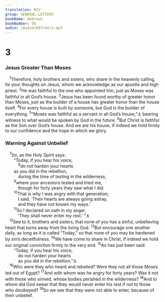 ```yaml
---
translation: NIV
group: GENERAL LETTERS
bookName: Hebrews 
bookNumber: 58
audio: \Audio\NIV\he\3.mp3
---
```


<div class="title"><h1>3</h1><h3>Jesus Greater Than Moses </h3></div>
<span class="verse he_3_1"> <sup>1</sup>Therefore, holy brothers and sisters, who share in the heavenly calling, fix your thoughts on Jesus, whom we acknowledge as our apostle and high priest. </span>
<span class="verse he_3_2"><sup>2</sup>He was faithful to the one who appointed him, just as Moses was faithful in all God’s house. </span>
<span class="verse he_3_3"><sup>3</sup>Jesus has been found worthy of greater honor than Moses, just as the builder of a house has greater honor than the house itself. </span>
<span class="verse he_3_4"><sup>4</sup>For every house is built by someone, but God is the builder of everything. </span>
<span class="verse he_3_5"><sup>5</sup>“Moses was faithful as a servant in all God’s house,”<a data-toggle="tooltip" data-placement="bottom" title="Num. 12:7">⚓</a> bearing witness to what would be spoken by God in the future. </span>
<span class="verse he_3_6"><sup>6</sup>But Christ is faithful as the Son over God’s house. And we are his house, if indeed we hold firmly to our confidence and the hope in which we glory. <br/></span>
<div class="title"><h3>Warning Against Unbelief </h3></div>
<span class="verse he_3_7"> <sup>7</sup>So, as the Holy Spirit says: <br/>  “Today, if you hear his voice, <br/></span>
<span class="verse he_3_8">   <sup>8</sup>do not harden your hearts <br/>  as you did in the rebellion, <br/>   during the time of testing in the wilderness, <br/></span>
<span class="verse he_3_9">  <sup>9</sup>where your ancestors tested and tried me, <br/>   though for forty years they saw what I did. <br/></span>
<span class="verse he_3_10">  <sup>10</sup>That is why I was angry with that generation; <br/>   I said, ‘Their hearts are always going astray, <br/>   and they have not known my ways.’ <br/></span>
<span class="verse he_3_11">  <sup>11</sup>So I declared on oath in my anger, <br/>   ‘They shall never enter my rest.’ ”<a data-toggle="tooltip" data-placement="bottom" title="Psalm 95:7-11">⚓</a><br/></span>
<span class="verse he_3_12"> <sup>12</sup>See to it, brothers and sisters, that none of you has a sinful, unbelieving heart that turns away from the living God. </span>
<span class="verse he_3_13"><sup>13</sup>But encourage one another daily, as long as it is called “Today,” so that none of you may be hardened by sin’s deceitfulness. </span>
<span class="verse he_3_14"><sup>14</sup>We have come to share in Christ, if indeed we hold our original conviction firmly to the very end. </span>
<span class="verse he_3_15"><sup>15</sup>As has just been said: <br/>  “Today, if you hear his voice, <br/>   do not harden your hearts <br/>   as you did in the rebellion.”<a data-toggle="tooltip" data-placement="bottom" title="Psalm 95:7,8">⚓</a><br/></span>
<span class="verse he_3_16"> <sup>16</sup>Who were they who heard and rebelled? Were they not all those Moses led out of Egypt? </span>
<span class="verse he_3_17"><sup>17</sup>And with whom was he angry for forty years? Was it not with those who sinned, whose bodies perished in the wilderness? </span>
<span class="verse he_3_18"><sup>18</sup>And to whom did God swear that they would never enter his rest if not to those who disobeyed? </span>
<span class="verse he_3_19"><sup>19</sup>So we see that they were not able to enter, because of their unbelief. <br/></span>
